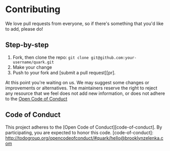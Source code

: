 # Contributing

We love pull requests from everyone, so if there's something that you'd like to add, please do!

## Step-by-step

1. Fork, then clone the repo: `git clone git@github.com:your-username/quark.git`
2. Make your change
3. Push to your fork and [submit a pull request][pr].

At this point you're waiting on us. We may suggest some changes or improvements or alternatives. The maintainers reserve the right to reject any resource that we feel does not add new information, or does not adhere to the [Open Code of Conduct](http://todogroup.org/opencodeofconduct/#quark/hello@brooklynzelenka.com)

## Code of Conduct
This project adheres to the [Open Code of Conduct][code-of-conduct]. By participating, you are expected to honor this code.
[code-of-conduct]: http://todogroup.org/opencodeofconduct/#quark/hello@brooklynzelenka.com
